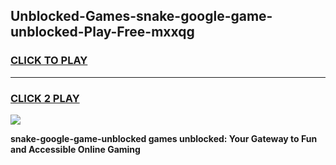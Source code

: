 
## Unblocked-Games-snake-google-game-unblocked-Play-Free-mxxqg
<h3>
<a href="https://premium76.site?title=snake-google-game-unblocked&ref=23A">CLICK TO PLAY</a></h3>
<hr>

<h3>
<a href="https://premium76.site?title=snake-google-game-unblocked&ref=23A">CLICK 2 PLAY</a>
  
</h3>

<a href="https://premium76.site?title=snake-google-game-unblocked&ref=23A"><img src="https://clearcache.store/games.png"></a>


**snake-google-game-unblocked games unblocked: Your Gateway to Fun and Accessible Online Gaming**
